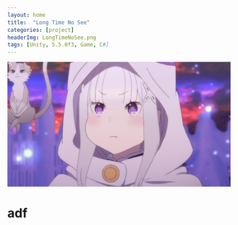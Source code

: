 ```yaml
---
layout: home
title:  "Long Time No See"
categories: [project]
headerImg: LongTimeNoSee.png
tags: [Unity, 5.5.0f3, Game, C#]
---
```

<div class="card">
	<img src="/assets/img/icon.jpg"/>
	<div class="card-body">
		<h1>
			adf
		</h1>
	</div>
</div>